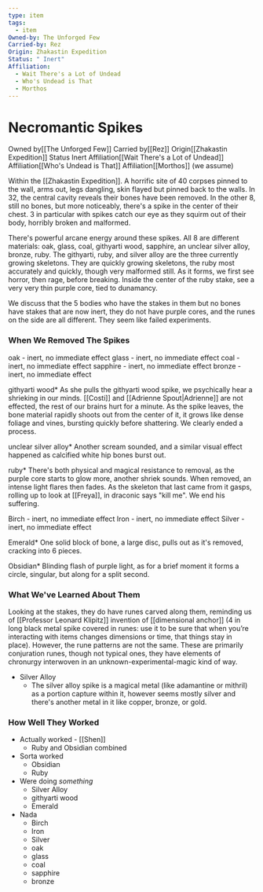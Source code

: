 ```yaml
---
type: item
tags:
  - item
Owned-by: The Unforged Few
Carried-by: Rez
Origin: Zhakastin Expedition
Status: " Inert"
Affiliation:
  - Wait There's a Lot of Undead
  - Who's Undead is That
  - Morthos
---
```

# Necromantic Spikes
<span class="dataview inline-field"><span class="inline-field-key">Owned by</span><span class="inline-field-value">[[The Unforged Few]]</span></span>
<span class="dataview inline-field"><span class="inline-field-key">Carried by</span><span class="inline-field-value">[[Rez]]</span></span>
<span class="dataview inline-field"><span class="inline-field-key">Origin</span><span class="inline-field-value">[[Zhakastin Expedition]]</span></span>
<span class="dataview inline-field"><span class="inline-field-key">Status</span><span class="inline-field-value"> Inert</span></span>
<span class="dataview inline-field"><span class="inline-field-key">Affiliation</span><span class="inline-field-value">[[Wait There's a Lot of Undead]]</span></span>
<span class="dataview inline-field"><span class="inline-field-key">Affiliation</span><span class="inline-field-value">[[Who's Undead is That]]</span></span>
<span class="dataview inline-field"><span class="inline-field-key">Affiliation</span><span class="inline-field-value">[[Morthos]]</span></span> (we assume)

Within the [[Zhakastin Expedition]]. A horrific site of 40 corpses pinned to the wall, arms out, legs dangling, skin flayed but pinned back to the walls. In 32, the central cavity reveals their bones have been removed. In the other 8, still no bones, but more noticeably, there's a spike in the center of their chest. 3 in particular with spikes catch our eye as they squirm out of their body, horribly broken and malformed. 

There's powerful arcane energy around these spikes. All 8 are different materials: oak, glass, coal, githyarti wood, sapphire, an unclear silver alloy, bronze, ruby. The githyarti, ruby, and silver alloy are the three currently growing skeletons. They are quickly growing skeletons, the ruby most accurately and quickly, though very malformed still. As it forms, we first see horror, then rage, before breaking. Inside the center of the ruby stake, see a very very thin purple core, tied to dunamancy. 

We discuss that the 5 bodies who have the stakes in them but no bones have stakes that are now inert, they do not have purple cores, and the runes on the side are all different. They seem like failed experiments. 

### When We Removed The Spikes
oak - inert, no immediate effect
glass - inert, no immediate effect
coal - inert, no immediate effect
sapphire - inert, no immediate effect
bronze - inert, no immediate effect

githyarti wood*
	As she pulls the githyarti wood spike, we psychically hear a shrieking in our minds. [[Costi]] and [[Adrienne Spout|Adrienne]] are not effected, the rest of our brains hurt for a minute. As the spike leaves, the bone material rapidly shoots out from the center of it, it grows like dense foliage and vines, bursting quickly before shattering. We clearly ended a process.

unclear silver alloy*
	Another scream sounded, and a similar visual effect happened as calcified white hip bones burst out. 

ruby*
	There's both physical and magical resistance to removal, as the purple core starts to glow more, another shriek sounds. When removed, an intense light flares then fades. As the skeleton that last came from it gasps, rolling up to look at [[Freya]], in draconic says "kill me". We end his suffering. 

Birch - inert, no immediate effect
Iron - inert, no immediate effect
Silver - inert, no immediate effect

Emerald*
	One solid block of bone, a large disc, pulls out as it's removed, cracking into 6 pieces.

Obsidian*
	Blinding flash of purple light, as for a brief moment it forms a circle, singular, but along for a split second.


### What We've Learned About Them
Looking at the stakes, they do have runes carved along them, reminding us of [[Professor Leonard Klipitz]] invention of [[dimensional anchor]] (4 in long black metal spike covered in runes: use it to be sure that when you’re interacting with items changes dimensions or time, that things stay in place). However, the rune patterns are not the same. These are primarily conjuration runes, though not typical ones, they have elements of chronurgy interwoven in an unknown-experimental-magic kind of way. 

* Silver Alloy
	* The silver alloy spike is a magical metal (like adamantine or mithril) as a portion capture within it, however seems mostly silver and there's another metal in it like copper, bronze, or gold. 

### How Well They Worked
* Actually worked - [[Shen]]
	*  Ruby and Obsidian combined
* Sorta worked
	* Obsidian
	* Ruby
* Were doing *something*
	* Silver Alloy
	* githyarti wood
	* Emerald
* Nada
	* Birch
	* Iron
	* Silver
	* oak
	* glass 
	* coal 
	* sapphire
	* bronze


